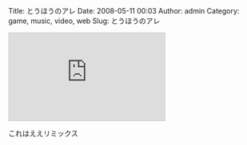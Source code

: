 Title: とうほうのアレ
Date: 2008-05-11 00:03
Author: admin
Category: game, music, video, web
Slug: とうほうのアレ

<iframe src="http://www.nicovideo.jp/thumb/sm3050009" style="border: 1px solid rgb(204, 204, 204);" frameborder="0" height="176" scrolling="no" width="312">\<a
href="http://www.nicovideo.jp/watch/sm3050009"\>【ニコニコ動画】ゲームボーイ版　最終鬼畜妹フランドール・S\</a\></iframe>

これはええリミックス
